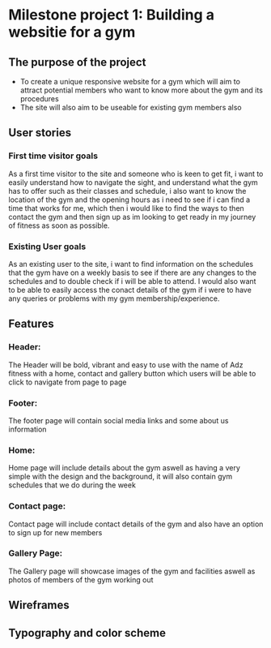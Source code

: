 # Milestone project 1: Building a websitie for a gym

## The purpose of the project

* To create a unique responsive website for a gym which will aim to attract potential members who want to know more about the gym and its procedures
* The site will also aim to be useable for existing gym members also

## User stories

### First time visitor goals

As a first time visitor to the site and someone who is keen to get fit, i want to easily understand how to navigate the sight, and understand what the gym has to offer such as their classes and schedule, i also want to know the location of the gym and the opening hours as i need to see if i can find a time that works for me, which then i would like to find the ways to then contact the gym and then sign up as im looking to get ready in my journey of fitness as soon as possible.

### Existing User goals

As an existing user to the site, i want to find information on the schedules that the gym have on a weekly basis to see if there are any changes to the schedules and to double check if i will be able to attend. I would also want to be able to easily access the conact details of the gym if i were to have any queries or problems with my gym membership/experience.

## Features

### Header:

The Header will be bold, vibrant and easy to use with the name of Adz fitness with a home, contact and gallery button which users will be able to click to navigate from page to page

### Footer:

The footer page will contain social media links and some about us information

### Home:

Home page will include details about the gym aswell as having a very simple with the design and the background, it will also contain gym schedules that we do during the week

### Contact page:

Contact page will include contact details of the gym and also have an option to sign up for new members

### Gallery Page:

The Gallery page will showcase images of the gym and facilities aswell as photos of members of the gym working out



## Wireframes


## Typography and color scheme


